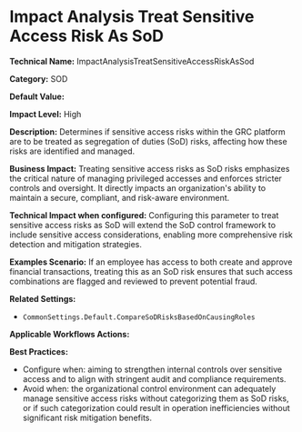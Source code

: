 # Impact Analysis Treat Sensitive Access Risk As SoD

**Technical Name:** ImpactAnalysisTreatSensitiveAccessRiskAsSod

**Category:** SOD

**Default Value:**

**Impact Level:** High

**Description:** Determines if sensitive access risks within the GRC platform are to be treated as segregation of duties (SoD) risks, affecting how these risks are identified and managed.

**Business Impact:** Treating sensitive access risks as SoD risks emphasizes the critical nature of managing privileged accesses and enforces stricter controls and oversight. It directly impacts an organization's ability to maintain a secure, compliant, and risk-aware environment.

**Technical Impact when configured:** Configuring this parameter to treat sensitive access risks as SoD will extend the SoD control framework to include sensitive access considerations, enabling more comprehensive risk detection and mitigation strategies.

**Examples Scenario:** If an employee has access to both create and approve financial transactions, treating this as an SoD risk ensures that such access combinations are flagged and reviewed to prevent potential fraud.

**Related Settings:** 

- `CommonSettings.Default.CompareSoDRisksBasedOnCausingRoles`

**Applicable Workflows Actions:** 

**Best Practices:** 
- Configure when: aiming to strengthen internal controls over sensitive access and to align with stringent audit and compliance requirements.
- Avoid when: the organizational control environment can adequately manage sensitive access risks without categorizing them as SoD risks, or if such categorization could result in operation inefficiencies without significant risk mitigation benefits.